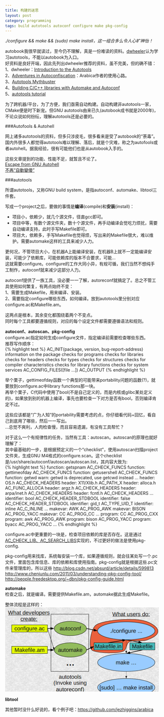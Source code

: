 ```yaml
---
title: 构建的迷思
layout: post
category: programming
tags: build autotools autoconf configure make pkg-config
---
```


*./configure && make && (sudo) make install，这一组合多么令人心旷神怡！*

autobook我很早就读过，至今仍不理解，真是一份难读的资料。[dwheeler](http://www.dwheeler.com/autotools/)认为学习autotools，不能以autobook为入口。  
好资料是良好开端，因此先列出dwheeler推荐的资料，虽不完美，但的确不错：  
1、dwheeler：[Introduction to the Autotools](http://www.dwheeler.com/autotools/)  
2、[Adventures in Autoconfiscation](http://www.jezuk.co.uk/cgi-bin/view/articles/autoconfiscation-part-one)：Arabica作者的使用心路。  
3、[Autotools Mythbuster](http://www.flameeyes.eu/autotools-mythbuster/index.html)  
4、[Building C/C++ libraries with Automake and Autoconf](http://www.openismus.com/documents/linux/building_libraries/building_libraries)  
5、[autotools tutorial](http://www.lrde.epita.fr/~adl/autotools.html)  

为了跨机器/平台，为了方便，我们亟需自动构建。自动构建非autotools一家，CMake便是时下新宠。但GNU autotools由来已久(autobook成书就是2000年)，不论众说如何纷纭，理解autotools还是必要的。

###Autofools & Autohell

网上诸多autotools的资料，但多只涉皮毛，很多看来是受了autobook的“荼毒”。国内外很多人都觉得autotools难以理解、落后，就是个灾难，称之为autofools或者autohell。据我经验，很有可能他们也是从autobook入手的。

这些文章提到的功能、性能不足，就暂且不论了。  
[Escape from GNU Autohell](http://www.shlomifish.org/open-source/anti/autohell/)  
[不再“自動變傻”](http://imtx.me/archives/1352.html)  

###autotools

所谓autotools，又称GNU build system，是指autoconf、automake、libtool三件套。

写成一个project之后，要做的事情是**编译**(compile)和**安装**(install)：  
- 项目小，依赖少，就几个源文件，径直gcc即可。  
- 项目中等，有数个源文件夹，数十个源文件，再手动编译会觉吃力烦扰，需要自动编译支持，此时手写Makefile即可。  
- 项目大，依赖多，手写Makefile也觉得烦，写出来的Makefile很大，难以维护。需要automake这样的工具来减少人力。  

更何况，不管项目大小，在机器A上能编译安装，在机器B上就不一定能编译安装，可能少了依赖库，可能依赖库的版本不合要求，可能...  
这就需要configure。configure的工作大同小异，有规可循，我们当然不想纯手工制作，autoconf就来减少这部分人力。  

autoconf提供了一族工具，没必要一一了解，autoreconf就搞定了。总之不管工具使用如何繁复，有两点始终不变：  
1、需要生成Makefile，用来编译、安装。  
2、需要指定configure哪些东西，如何编译。放到autotools里分别对应configure.ac和Makefile.am。  

这两点是根本，其余变化都围绕着两个不变点。  
同时每个工具都要遵循规则，对应的每个设定文件都需要遵循语法和规则。  

**autoconf、autoscan、pkg-config**  
configure.ac指定如何生成configure文件，指定编译前需要检查哪些东西。  
推荐写作顺序：  
{% highlight text %}
AC_INIT(package, version, bug-report-address)
information on the package
checks for programs
checks for libraries
checks for headers 
checks for types
checks for structures
checks for compiler characteristics
checks for library functions
checks for system services
AC_CONFIG_FILES([file ...])
AC_OUTPUT
{% endhighlight %}

举个栗子，gettimeofday函数一个典型的可能带来portability问题的函数(?)，就要放到configure.ac中library functions那一块。  
再举个栗子，C代码中使用了bool(不是自己定义的，而是内核或glibc某处定义的)，如果放到别的机器上编译，事先也要检查一下对方是否有bool，否则编译肯定不过。  

这些应该都是“广为人知”的portability需要考虑的点，你仔细看代码+回忆，看自己到底用了哪些，然后一一写出。  
...总觉不爽利，人肉检查慢，而且容易遗漏，有没有工具帮忙？  

对于这么一个有规律性的任务，当然有工具：autoscan。autoscan的原理也就好理解了：  
其中最基础的一步，是根据预定义的一个“checklist”，使用autoscan扫描project文件夹，生成GNU M4格式的configure.scan。这个checklist是/usr/share/autoconf/autoscan/autoscan.list，其内容大致为:  
{% highlight text %}
function: getspnam AC_CHECK_FUNCS
function: gettimeofday AC_CHECK_FUNCS
function: getusershell AC_CHECK_FUNCS
function: getwd warn: getwd is deprecated, use getcwd instead
...
header: OS.h            AC_CHECK_HEADERS
header: X11/Xlib.h              AC_PATH_X
header: alloca.h                AC_FUNC_ALLOCA
header: argz.h          AC_CHECK_HEADERS
header: arpa/inet.h             AC_CHECK_HEADERS
header: fcntl.h         AC_CHECK_HEADERS
...
identifier: bool                AC_CHECK_HEADER_STDBOOL
identifier: false               AC_CHECK_HEADER_STDBOOL
identifier: gid_t               AC_TYPE_UID_T
identifier: inline              AC_C_INLINE
...
makevar: AWK            AC_PROG_AWK
makevar: BISON          AC_PROG_YACC
makevar: CC             AC_PROG_CC
...
program: CC             AC_PROG_CXX
program: awk            AC_PROG_AWK
program: bison          AC_PROG_YACC
program: byacc          AC_PROG_YACC
...
{% endhighlight %}

configure.ac中更重要的一块是，检查项目依赖的库是否存在。这是通过[AC_CHECK_LIB、AC_SEARCH_LIBS](http://www.gnu.org/software/hello/manual/autoconf/Libraries.html)实现的，不过更好的做法是使用pkg-config.

pkg-config用来找库，系统每安装一个库，如果遵循规则，就会往某处写一个.pc文件，里面包含库信息、库的依赖和库使用指南。pkg-config就是根据这些.pc文件来管理库的，所以这些
http://blog.csdn.net/absurd/article/details/599813  
http://www.chenjunlu.com/2011/03/understanding-pkg-config-tool/  
http://people.freedesktop.org/~dbn/pkg-config-guide.html  

**automake**  
检查之后，就是编译。需要提供Makefile.am，automake据此生成Makefile。  

整体流程是这样的：  
![](/images/autotools_flow.PNG)  

**libtool**  

其他暂时没什么好说的，看个例子吧：https://github.com/jezhiggins/arabica